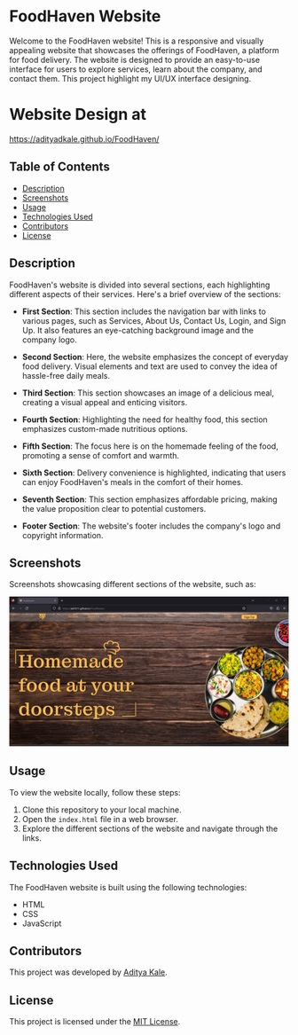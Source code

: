 # FoodHaven Website

Welcome to the FoodHaven website! This is a responsive and visually appealing website that showcases the offerings of FoodHaven, a platform for food delivery. The website is designed to provide an easy-to-use interface for users to explore services, learn about the company, and contact them. This project highlight my UI/UX interface designing.

# Website Design at

https://adityadkale.github.io/FoodHaven/

## Table of Contents
- [Description](#description)
- [Screenshots](#screenshots)
- [Usage](#usage)
- [Technologies Used](#technologies-used)
- [Contributors](#contributors)
- [License](#license)

## Description

FoodHaven's website is divided into several sections, each highlighting different aspects of their services. Here's a brief overview of the sections:

- **First Section**: This section includes the navigation bar with links to various pages, such as Services, About Us, Contact Us, Login, and Sign Up. It also features an eye-catching background image and the company logo.

- **Second Section**: Here, the website emphasizes the concept of everyday food delivery. Visual elements and text are used to convey the idea of hassle-free daily meals.

- **Third Section**: This section showcases an image of a delicious meal, creating a visual appeal and enticing visitors.

- **Fourth Section**: Highlighting the need for healthy food, this section emphasizes custom-made nutritious options.

- **Fifth Section**: The focus here is on the homemade feeling of the food, promoting a sense of comfort and warmth.

- **Sixth Section**: Delivery convenience is highlighted, indicating that users can enjoy FoodHaven's meals in the comfort of their homes.

- **Seventh Section**: This section emphasizes affordable pricing, making the value proposition clear to potential customers.

- **Footer Section**: The website's footer includes the company's logo and copyright information.

## Screenshots

Screenshots showcasing different sections of the website, such as:

![First Section](images/screenshot1.jpg)

## Usage

To view the website locally, follow these steps:

1. Clone this repository to your local machine.
2. Open the `index.html` file in a web browser.
3. Explore the different sections of the website and navigate through the links.

## Technologies Used

The FoodHaven website is built using the following technologies:

- HTML
- CSS
- JavaScript

## Contributors

This project was developed by [Aditya Kale](https://github.com/adi1611).

## License

This project is licensed under the [MIT License](LICENSE).
